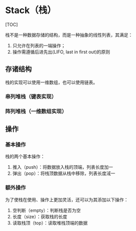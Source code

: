 # Stack（栈）

[TOC]

栈不是一种数据存储的结构，而是一种抽象的线性列表，其满足：

1. 只允许在列表的一端操作；
2. 操作需遵循后进先出(LIFO, last in first out)的原则

## 存诸结构

栈的实现可以使用一维数组，也可以使用链表。

### 串列堆栈（键表实现）

### 阵列堆栈（一维数组实现）

## 操作

### 基本操作

栈的两个基本操作：
1. 推入（push）：将数据放入栈的顶端，列表长度加一
2. 弹出（pop）：将栈顶数据从栈中移除，列表长度淢一

### 额外操作

为了使栈在使用、操作上更加灵活，还可以为其添加以下操作：
1. 空判断（empty）：判断栈是否为空
2. 长度（size）：获取栈的长度
3. 读取栈顶（top）：读取堆栈顶端的数据